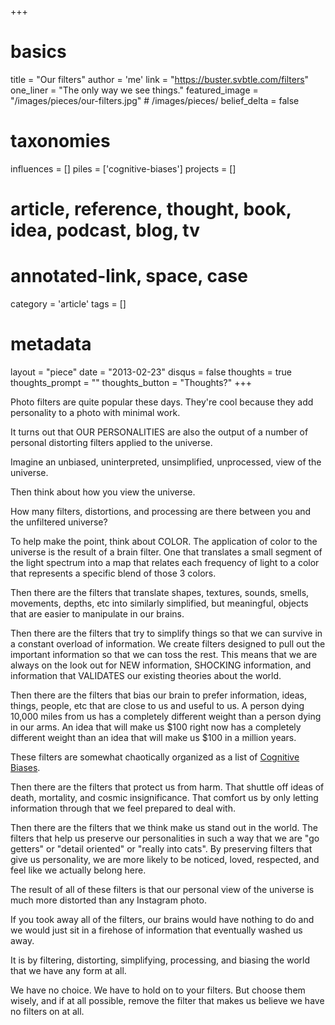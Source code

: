 +++
# basics
title     		 	= "Our filters"
author    		 	= 'me'
link      		 	= "https://buster.svbtle.com/filters"
one_liner 		 	= "The only way we see things."
featured_image 	= "/images/pieces/our-filters.jpg" # /images/pieces/
belief_delta   	= false

# taxonomies
influences		 	= []
piles     		 	= ['cognitive-biases']
projects			 	= []

# article, reference, thought, book, idea, podcast, blog, tv
# annotated-link, space, case
category  		 	= 'article'
tags					 	= []

# metadata
layout	    	 	= "piece"
date      		 	= "2013-02-23"
disqus    		 	= false
thoughts			 	= true
thoughts_prompt = ""
thoughts_button = "Thoughts?"
+++

Photo filters are quite popular these days. They're cool because they add personality to a photo with minimal work.

It turns out that OUR PERSONALITIES are also the output of a number of personal distorting filters applied to the universe.

Imagine an unbiased, uninterpreted, unsimplified, unprocessed, view of the universe.

Then think about how you view the universe.

How many filters, distortions, and processing are there between you and the unfiltered universe?

To help make the point, think about COLOR.  The application of color to the universe is the result of a brain filter. One that translates a small segment of the  light spectrum into a map that relates each frequency of light to a color that represents a specific blend of those 3 colors.

Then there are the filters that translate shapes, textures, sounds, smells, movements, depths, etc into similarly simplified, but meaningful, objects that are easier to manipulate in our brains.

Then there are the filters that try to simplify things so that we can survive in a constant overload of information. We create filters designed to pull out the important information so that we can toss the rest.  This means that we are always on the look out for NEW information, SHOCKING information, and information that VALIDATES our existing theories about the world.

Then there are the filters that bias our brain to prefer information, ideas, things, people, etc that are close to us and useful to us. A person dying 10,000 miles from us has a completely different weight than a person dying in our arms. An idea that will make us $100 right now has a completely different weight than an idea that will make us $100 in a million years.

These filters are somewhat chaotically organized as a list of [Cognitive Biases](http://en.wikipedia.org/wiki/List_of_cognitive_biases).

Then there are the filters that protect us from harm. That shuttle off ideas of death, mortality, and cosmic insignificance. That comfort us by only letting information through that we feel prepared to deal with.

Then there are the filters that we think make us stand out in the world. The filters that help us preserve our personalities in such a way that we are "go getters" or "detail oriented" or "really into cats". By preserving filters that give us personality, we are more likely to be noticed, loved, respected, and feel like we actually belong here.

The result of all of these filters is that our personal view of the universe is much more distorted than any Instagram photo.  

If you took away all of the filters, our brains would have nothing to do and we would just sit in a firehose of information that eventually washed us away.

It is by filtering, distorting, simplifying, processing, and biasing the world that we have any form at all.

We have no choice. We have to hold on to your filters. But choose them wisely, and if at all possible, remove the filter that makes us believe we have no filters on at all.
